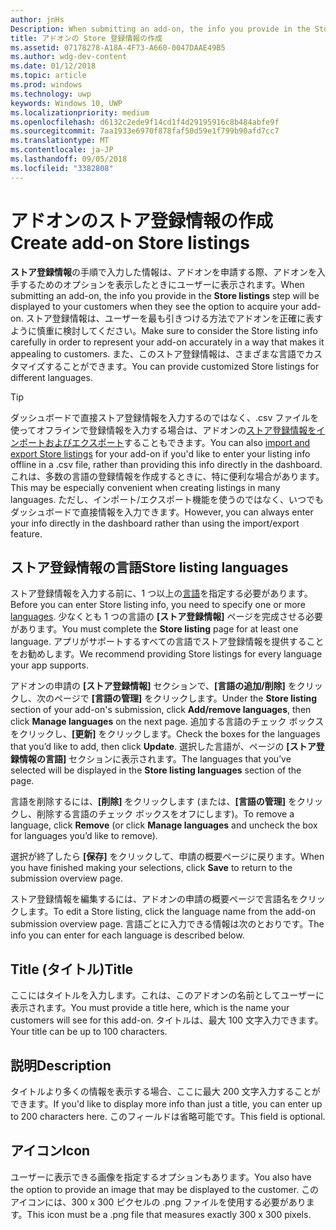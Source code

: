 ```yaml
---
author: jnHs
Description: When submitting an add-on, the info you provide in the Store listings step will be displayed to your customers.
title: アドオンの Store 登録情報の作成
ms.assetid: 07178278-A18A-4F73-A660-0047DAAE49B5
ms.author: wdg-dev-content
ms.date: 01/12/2018
ms.topic: article
ms.prod: windows
ms.technology: uwp
keywords: Windows 10, UWP
ms.localizationpriority: medium
ms.openlocfilehash: d6132c2ede9f14cd1f4d29195916c8b484abfe9f
ms.sourcegitcommit: 7aa1933e6970f878faf50d59e1f799b90afd7cc7
ms.translationtype: MT
ms.contentlocale: ja-JP
ms.lasthandoff: 09/05/2018
ms.locfileid: "3382808"
---
```

# <a name="create-add-on-store-listings"></a><span data-ttu-id="f1cae-103">アドオンのストア登録情報の作成</span><span class="sxs-lookup"><span data-stu-id="f1cae-103">Create add-on Store listings</span></span>


<span data-ttu-id="f1cae-104">**ストア登録情報**の手順で入力した情報は、アドオンを申請する際、アドオンを入手するためのオプションを表示したときにユーザーに表示されます。</span><span class="sxs-lookup"><span data-stu-id="f1cae-104">When submitting an add-on, the info you provide in the **Store listings** step will be displayed to your customers when they see the option to acquire your add-on.</span></span> <span data-ttu-id="f1cae-105">ストア登録情報は、ユーザーを最も引きつける方法でアドオンを正確に表すように慎重に検討してください。</span><span class="sxs-lookup"><span data-stu-id="f1cae-105">Make sure to consider the Store listing info carefully in order to represent your add-on accurately in a way that makes it appealing to customers.</span></span> <span data-ttu-id="f1cae-106">また、このストア登録情報は、さまざまな言語でカスタマイズすることができます。</span><span class="sxs-lookup"><span data-stu-id="f1cae-106">You can provide customized Store listings for different languages.</span></span>

> [!TIP]
> <span data-ttu-id="f1cae-107">ダッシュボードで直接ストア登録情報を入力するのではなく、.csv ファイルを使ってオフラインで登録情報を入力する場合は、アドオンの[ストア登録情報をインポートおよびエクスポート](import-and-export-store-listings.md)することもできます。</span><span class="sxs-lookup"><span data-stu-id="f1cae-107">You can also [import and export Store listings](import-and-export-store-listings.md) for your add-on if you'd like to enter your listing info offline in a .csv file, rather than providing this info directly in the dashboard.</span></span> <span data-ttu-id="f1cae-108">これは、多数の言語の登録情報を作成するときに、特に便利な場合があります。</span><span class="sxs-lookup"><span data-stu-id="f1cae-108">This may be especially convenient when creating listings in many languages.</span></span> <span data-ttu-id="f1cae-109">ただし、インポート/エクスポート機能を使うのではなく、いつでもダッシュボードで直接情報を入力できます。</span><span class="sxs-lookup"><span data-stu-id="f1cae-109">However, you can always enter your info directly in the dashboard rather than using the import/export feature.</span></span>


## <a name="store-listing-languages"></a><span data-ttu-id="f1cae-110">ストア登録情報の言語</span><span class="sxs-lookup"><span data-stu-id="f1cae-110">Store listing languages</span></span>

<span data-ttu-id="f1cae-111">ストア登録情報を入力する前に、1 つ以上の[言語](supported-languages.md)を指定する必要があります。</span><span class="sxs-lookup"><span data-stu-id="f1cae-111">Before you can enter Store listing info, you need to specify one or more [languages](supported-languages.md).</span></span> <span data-ttu-id="f1cae-112">少なくとも 1 つの言語の **[ストア登録情報]** ページを完成させる必要があります。</span><span class="sxs-lookup"><span data-stu-id="f1cae-112">You must complete the **Store listing** page for at least one language.</span></span> <span data-ttu-id="f1cae-113">アプリがサポートするすべての言語でストア登録情報を提供することをお勧めします。</span><span class="sxs-lookup"><span data-stu-id="f1cae-113">We recommend providing Store listings for every language your app supports.</span></span>

<span data-ttu-id="f1cae-114">アドオンの申請の **[ストア登録情報]** セクションで、**[言語の追加/削除]** をクリックし、次のページで **[言語の管理]** をクリックします。</span><span class="sxs-lookup"><span data-stu-id="f1cae-114">Under the **Store listing** section of your add-on's submission, click **Add/remove languages**, then click **Manage languages** on the next page.</span></span> <span data-ttu-id="f1cae-115">追加する言語のチェック ボックスをクリックし、**[更新]** をクリックします。</span><span class="sxs-lookup"><span data-stu-id="f1cae-115">Check the boxes for the languages that you’d like to add, then click **Update**.</span></span> <span data-ttu-id="f1cae-116">選択した言語が、ページの **[ストア登録情報の言語]** セクションに表示されます。</span><span class="sxs-lookup"><span data-stu-id="f1cae-116">The languages that you’ve selected will be displayed in the **Store listing languages** section of the page.</span></span>

<span data-ttu-id="f1cae-117">言語を削除するには、**[削除]** をクリックします (または、**[言語の管理]** をクリックし、削除する言語のチェック ボックスをオフにします)。</span><span class="sxs-lookup"><span data-stu-id="f1cae-117">To remove a language, click **Remove** (or click **Manage languages** and uncheck the box for languages you’d like to remove).</span></span> 

<span data-ttu-id="f1cae-118">選択が終了したら **[保存]** をクリックして、申請の概要ページに戻ります。</span><span class="sxs-lookup"><span data-stu-id="f1cae-118">When you have finished making your selections, click **Save** to return to the submission overview page.</span></span>

<span data-ttu-id="f1cae-119">ストア登録情報を編集するには、アドオンの申請の概要ページで言語名をクリックします。</span><span class="sxs-lookup"><span data-stu-id="f1cae-119">To edit a Store listing, click the language name from the add-on submission overview page.</span></span> <span data-ttu-id="f1cae-120">言語ごとに入力できる情報は次のとおりです。</span><span class="sxs-lookup"><span data-stu-id="f1cae-120">The info you can enter for each language is described below.</span></span>

## <a name="title"></a><span data-ttu-id="f1cae-121">Title (タイトル)</span><span class="sxs-lookup"><span data-stu-id="f1cae-121">Title</span></span>

<span data-ttu-id="f1cae-122">ここにはタイトルを入力します。これは、このアドオンの名前としてユーザーに表示されます。</span><span class="sxs-lookup"><span data-stu-id="f1cae-122">You must provide a title here, which is the name your customers will see for this add-on.</span></span> <span data-ttu-id="f1cae-123">タイトルは、最大 100 文字入力できます。</span><span class="sxs-lookup"><span data-stu-id="f1cae-123">Your title can be up to 100 characters.</span></span>

## <a name="description"></a><span data-ttu-id="f1cae-124">説明</span><span class="sxs-lookup"><span data-stu-id="f1cae-124">Description</span></span>

<span data-ttu-id="f1cae-125">タイトルより多くの情報を表示する場合、ここに最大 200 文字入力することができます。</span><span class="sxs-lookup"><span data-stu-id="f1cae-125">If you'd like to display more info than just a title, you can enter up to 200 characters here.</span></span> <span data-ttu-id="f1cae-126">このフィールドは省略可能です。</span><span class="sxs-lookup"><span data-stu-id="f1cae-126">This field is optional.</span></span>

## <a name="icon"></a><span data-ttu-id="f1cae-127">アイコン</span><span class="sxs-lookup"><span data-stu-id="f1cae-127">Icon</span></span>

<span data-ttu-id="f1cae-128">ユーザーに表示できる画像を指定するオプションもあります。</span><span class="sxs-lookup"><span data-stu-id="f1cae-128">You also have the option to provide an image that may be displayed to the customer.</span></span> <span data-ttu-id="f1cae-129">このアイコンには、300 x 300 ピクセルの .png ファイルを使用する必要があります。</span><span class="sxs-lookup"><span data-stu-id="f1cae-129">This icon must be a .png file that measures exactly 300 x 300 pixels.</span></span>

 

 




